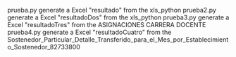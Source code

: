prueba.py generate a Excel "resultado" from the xls_python
prueba2.py generate a Excel "resultadoDos" from the xls_python
prueba3.py generate a Excel "resultadoTres" from the ASIGNACIONES CARRERA DOCENTE
prueba4.py generate a Excel "resultadoCuatro" from the Sostenedor_Particular_Detalle_Transferido_para_el_Mes_por_Establecimiento_Sostenedor_82733800













